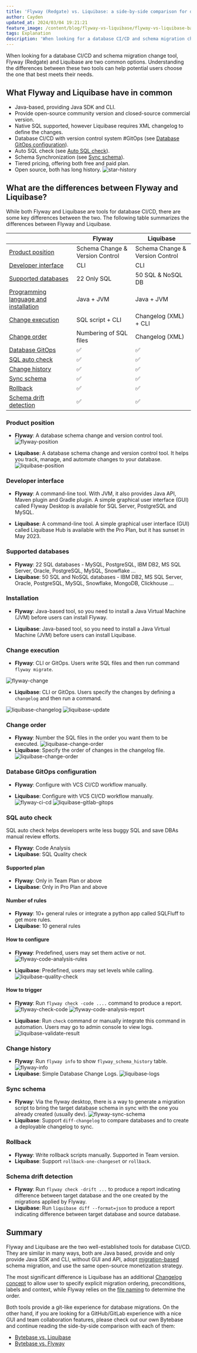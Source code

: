 ```yaml
---
title: 'Flyway (Redgate) vs. Liquibase: a side-by-side comparison for database schema migration'
author: Cayden
updated_at: 2024/03/04 19:21:21
feature_image: /content/blog/flyway-vs-liquibase/flyway-vs-liquibase-banner.webp
tags: Explanation
description: 'When looking for a database CI/CD and schema migration change tool, Flyway and Liquibase are two common options. Understanding the differences between these two tools can help potential users choose the one that best meets their needs.'
---
```


When looking for a database CI/CD and schema migration change tool, Flyway (Redgate) and Liquibase are two common options. Understanding the differences between these two tools can help potential users choose the one that best meets their needs.

## What Flyway and Liquibase have in common

- Java-based, providing Java SDK and CLI.
- Provide open-source community version and closed-source commercial version.
- Native SQL supported, however Liquibase requires XML changelog to define the changes.
- Database CI/CD with version control system #GitOps (see [Database GitOps configuration](#database-gitops-configuration)).
- Auto SQL check (see [Auto SQL check](#sql-auto-check)).
- Schema Synchronization (see [Sync schema](#sync-schema)).
- Tiered pricing, offering both free and paid plan.
- Open source, both has long history.
  ![star-history](/content/blog/flyway-vs-liquibase/star-history-flyway-vs-liquibase.webp)

## What are the differences between Flyway and Liquibase?

While both Flyway and Liquibase are tools for database CI/CD, there are some key differences between the two. The following table summarizes the differences between Flyway and Liquibase.

|                                                        | Flyway                          | Liquibase                       |
| ------------------------------------------------------ | ------------------------------- | ------------------------------- |
| [Product position](#product-position)                  | Schema Change & Version Control | Schema Change & Version Control |
| [Developer interface](#developer-interface)            | CLI                             | CLI                             |
| [Supported databases](#supported-databases)            | 22 Only SQL                     | 50 SQL & NoSQL DB               |
| [Programming language and installation](#installation) | Java + JVM                      | Java + JVM                      |
| [Change execution](#change-execution)                  | SQL script + CLI                | Changelog (XML) + CLI           |
| [Change order](#change-order)                          | Numbering of SQL files          | Changelog (XML)                 |
| [Database GitOps](#database-gitops-configuration)      | ✅                              | ✅                              |
| [SQL auto check](#sql-auto-check)                      | ✅                              | ✅                              |
| [Change history](#change-history)                      | ✅                              | ✅                              |
| [Sync schema](#sync-schema)                            | ✅                              | ✅                              |
| [Rollback](#rollback)                                  | ✅                              | ✅                              |
| [Schema drift detection](#schema-drift-detection)      | ✅                              | ✅                              |

### Product position

- **Flyway**: A database schema change and version control tool.
  ![flyway-position](/content/blog/bytebase-vs-flyway/flyway-position.webp)

- **Liquibase**: A database schema change and version control tool. It helps you track, manage, and automate changes to your database.
  ![liquibase-position](/content/blog/flyway-vs-liquibase/liquibase-position.webp)

### Developer interface

- **Flyway**: A command-line tool. With JVM, it also provides Java API, Maven plugin and Gradle plugin. A simple graphical user interface (GUI) called Flyway Desktop is available for SQL Server, PostgreSQL and MySQL.

- **Liquibase**: A command-line tool. A simple graphical user interface (GUI) called Liquibase Hub is available with the Pro Plan, but it has sunset in May 2023.

### Supported databases

- **Flyway**: 22 SQL databases - MySQL, PostgreSQL, IBM DB2, MS SQL Server, Oracle, PostgreSQL, MySQL, Snowflake ...
- **Liquibase**: 50 SQL and NoSQL databases - IBM DB2, MS SQL Server, Oracle, PostgreSQL, MySQL, Snowflake, MongoDB, Clickhouse ...

### Installation

- **Flyway**: Java-based tool, so you need to install a Java Virtual Machine (JVM) before users can install Flyway.

- **Liquibase**: Java-based tool, so you need to install a Java Virtual Machine (JVM) before users can install Liquibase.

### Change execution

- **Flyway**: CLI or GitOps. Users write SQL files and then run command `flyway migrate`.

![flyway-change](/content/blog/bytebase-vs-flyway/flyway-change.webp)

- **Liquibase**: CLI or GitOps. Users specify the changes by defining a `changelog` and then run a command.

![liquibase-changelog](/content/blog/flyway-vs-liquibase/liquibase-changelog.webp)
![liquibase-update](/content/blog/flyway-vs-liquibase/liquibase-update.webp)

### Change order

- **Flyway**: Number the SQL files in the order you want them to be executed.
  ![liquibase-change-order](/content/blog/flyway-vs-liquibase/flyway-change-order.webp)
- **Liquibase**: Specify the order of changes in the changelog file.
  ![liquibase-change-order](/content/blog/flyway-vs-liquibase/liquibase-change-order.webp)

### Database GitOps configuration

- **Flyway**: Configure with VCS CI/CD workflow manually.

- **Liquibase**: Configure with VCS CI/CD workflow manually.
  ![flyway-ci-cd](/content/blog/bytebase-vs-flyway/flyway-ci-cd.webp)
  ![liquibase-gitlab-gitops](/content/blog/flyway-vs-liquibase/liquibase-gitlab-gitops.webp)

### SQL auto check

SQL auto check helps developers write less buggy SQL and save DBAs manual review efforts.

- **Flyway**: Code Analysis
- **Liquibase**: SQL Quality check

#### Supported plan

- **Flyway**: Only in Team Plan or above
- **Liquibase**: Only in Pro Plan and above

#### Number of rules

- **Flyway**: 10+ general rules or integrate a python app called SQLFluff to get more rules.
- **Liquibase**: 10 general rules

#### How to configure

- **Flyway**: Predefined, users may set them active or not.
  ![flyway-code-analysis-rules](/content/blog/bytebase-vs-flyway/flyway-code-analysis-rules.webp)

- **Liquibase**: Predefined, users may set levels while calling.
  ![liquibase-quality-check](/content/blog/flyway-vs-liquibase/liquibase-quality-check.webp)

#### How to trigger

- **Flyway**: Run `flyway check -code ....` command to produce a report.
  ![flyway-check-code](/content/blog/bytebase-vs-flyway/flyway-check-code.webp)
  ![flyway-code-analysis-report](/content/blog/bytebase-vs-flyway/flyway-code-analysis-report.webp)

- **Liquibase**: Run `check` command or manually integrate this command in automation. Users may go to admin console to view logs.
  ![liquibase-validate-result](/content/blog/flyway-vs-liquibase/liquibase-validate-result.webp)

### Change history

- **Flyway**: Run `flyway info` to show `flyway_schema_history` table.
  ![flyway-info](/content/blog/bytebase-vs-flyway/flyway-info.webp)
- **Liquibase**: Simple Database Change Logs.
  ![liquibase-logs](/content/blog/flyway-vs-liquibase/liquibase-logs.webp)

### Sync schema

- **Flyway**: Via the flyway desktop, there is a way to generate a migration script to bring the target database schema in sync with the one you already created (usually dev).
  ![flyway-sync-schema](/content/blog/bytebase-vs-flyway/flyway-sync-schema.webp)
- **Liquibase**: Support `diff-changelog` to compare databases and to create a deployable changelog to sync.

### Rollback

- **Flyway**: Write rollback scripts manually. Supported in Team version.
- **Liquibase**: Support `rollback-one-changeset` or `rollback`.

### Schema drift detection

- **Flyway**: Run `flyway check -drift ...` to produce a report indicating difference between target database and the one created by the migrations applied by Flyway.
- **Liquibase**: Run `liquibase diff --format=json` to produce a report indicating difference between target database and source database.

## Summary

Flyway and Liquibase are the two well-established tools for database CI/CD. They are similar in many ways, both are Java based, provide and only provide Java SDK and CLI, without GUI and API, adopt [migration-based](/blog/database-version-control-state-based-vs-migration-based/#migration-based-version-control-imperative) schema migration, and
use the same open-source monetization strategy.

The most significant difference is Liquibase has an additional [Changelog concept](https://docs.liquibase.com/concepts/changelogs/home.html) to allow user to specify explicit migration ordering, preconditions, labels and context,
while Flyway relies on the [file naming](https://flywaydb.org/documentation/concepts/migrations#naming-1) to determine the order.

Both tools provide a git-like experience for database migrations. On the other hand, if you are looking for a GitHub/GitLab experience with a nice GUI and team collaboration features, please check out our own Bytebase and continue reading the side-by-side comparison with each of them:

- [Bytebase vs. Liquibase](/blog/bytebase-vs-liquibase/)
- [Bytebase vs. Flyway](/blog/bytebase-vs-flyway/)
